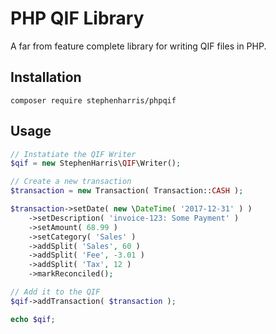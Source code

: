 # PHP QIF Library

A far from feature complete library for writing QIF files in PHP.


## Installation

```
composer require stephenharris/phpqif
```

## Usage

```php
// Instatiate the QIF Writer
$qif = new StephenHarris\QIF\Writer();

// Create a new transaction
$transaction = new Transaction( Transaction::CASH );

$transaction->setDate( new \DateTime( '2017-12-31' ) )
	->setDescription( 'invoice-123: Some Payment' )
	->setAmount( 68.99 )
	->setCategory( 'Sales' )
	->addSplit( 'Sales', 60 )
	->addSplit( 'Fee', -3.01 )
	->addSplit( 'Tax', 12 )
	->markReconciled();

// Add it to the QIF
$qif->addTransaction( $transaction );

echo $qif;
```
